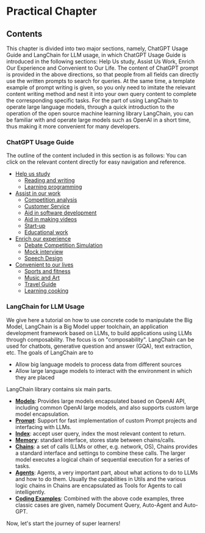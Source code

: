 # Practical Chapter

## Contents

This chapter is divided into two major sections, namely, ChatGPT Usage Guide and LangChain for LLM usage, in which ChatGPT Usage Guide is introduced in the following sections: Help Us study, Assist Us Work, Enrich Our Experience and Convenient to Our Life. The content of ChatGPT prompt is provided in the above directions, so that people from all fields can directly use the written prompts to search for queries. At the same time, a template example of prompt writing is given, so you only need to imitate the relevant content writing method and nest it into your own query content to complete the corresponding specific tasks. For the part of using LangChain to operate large language models, through a quick introduction to the operation of the open source machine learning library LangChain, you can be familiar with and operate large models such as OpenAI in a short time, thus making it more convenient for many developers.

### ChatGPT Usage Guide

The outline of the content included in this section is as follows: You can click on the relevant content directly for easy navigation and reference.

- [Help us study](./chatgptprompt.md#help-us-study)
  - [Reading and writing](./chatgptprompt.md#reading-and-writing)
  - [Learning programming](./chatgptprompt.md#learning-programming)
- [Assist in our work](./chatgptprompt.md#assist-in-our-work)
  - [Competition analysis](./chatgptprompt.md#competition-analysis)
  - [Customer Service](./chatgptprompt.md#customer-service)
  - [Aid in software development](./chatgptprompt.md#aid-in-software-development)
  - [Aid in making videos](./chatgptprompt.md#aid-in-making-videos)
  - [Start-up](./chatgptprompt.md#Start-up)
  - [Educational work](./chatgptprompt.md#educational-work)
- [Enrich our experience](./chatgptprompt.md#enrich-our-experience)
  - [Debate Competition Simulation](./chatgptprompt.md#debate-competition-simulation)
  - [Mock interview](./chatgptprompt.md#mock-interview)
  - [Speech Design](./chatgptprompt.md#speech-design)
- [Convenient to our lives](./chatgptprompt.md#convenient-to-our-lives)
  - [Sports and fitness](./chatgptprompt.md#sports-and-fitness)
  - [Music and Art](./chatgptprompt.md#music-and-art)
  - [Travel Guide](./chatgptprompt.md#travel-guide)
  - [Learning cooking](./chatgptprompt.md#learning-cooking)

### LangChain for LLM Usage

We give here a tutorial on how to use concrete code to manipulate the Big Model, LangChain is a Big Model upper toolchain, an application development framework based on LLMs, to build applications using LLMs through composability. The focus is on "composability". LangChain can be used for chatbots, generative question and answer (GQA), text extraction, etc.
The goals of LangChain are to

- Allow big language models to process data from different sources
- Allow large language models to interact with the environment in which they are placed

LangChain library contains six main parts.

- [**Models**](./langchainguide/guide.md#models): Provides large models encapsulated based on OpenAI API, including common OpenAI large models, and also supports custom large model encapsulation.
- [**Prompt**](./langchainguide/guide.md#prompt): Support for fast implementation of custom Prompt projects and interfacing with LLMs.
- [**Index**](./langchainguide/guide.md#index): accept user query, index the most relevant content to return.
- [**Memory**](./langchainguide/guide.md#memory): standard interface, stores state between chains/calls.
- [**Chains**](./langchainguide/guide.md#chains): a set of calls (LLMs or other, e.g. network, OS), Chains provides a standard interface and settings to combine these calls. The larger model executes a logical chain of sequential execution for a series of tasks.
- [**Agents**](./langchainguide/guide.md#agents): Agents, a very important part, about what actions to do to LLMs and how to do them. Usually the capabilities in Utils and the various logic chains in Chains are encapsulated as Tools for Agents to call intelligently.
- [**Coding Examples**](./langchainguide/guide.md#coding-examples): Combined with the above code examples, three classic cases are given, namely Document Query, Auto-Agent and Auto-GPT.

Now, let's start the journey of super learners!
